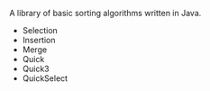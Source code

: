 A library of basic sorting algorithms written in Java.

* Selection
* Insertion
* Merge
* Quick
* Quick3
* QuickSelect
